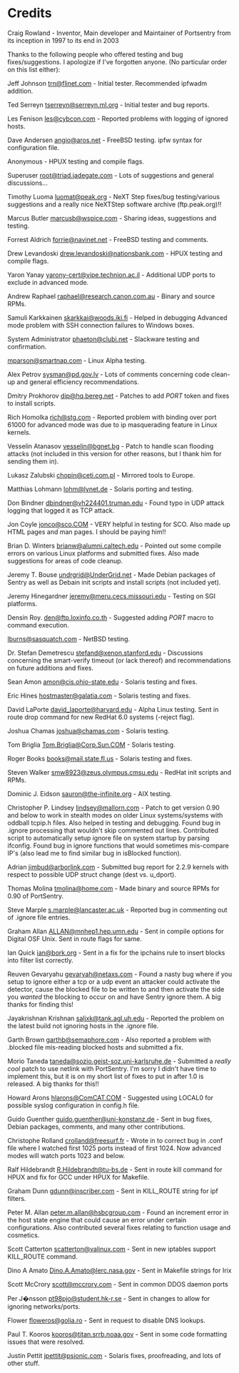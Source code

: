 # Credits

Craig Rowland - Inventor, Main developer and Maintainer of Portsentry from its inception in 1997 to its end in 2003

Thanks to the following people who offered testing and bug fixes/suggestions. I apologize if I've forgotten anyone. (No particular order on this list either):

Jeff Johnson <trn@flinet.com> - Initial tester. Recommended ipfwadm addition.

Ted Serreyn <tserreyn@serreyn.ml.org> - Initial tester and bug reports.

Les Fenison <les@cybcon.com> - Reported problems with logging of ignored hosts. 

Dave Andersen <angio@aros.net> - FreeBSD testing. ipfw syntax for 
configuration file.

Anonymous - HPUX testing and compile flags.

Superuser <root@triad.jadegate.com> - Lots of suggestions and general 
discussions...

Timothy Luoma <luomat@peak.org> - NeXT Step fixes/bug testing/various
suggestions and a really nice NeXTStep software archive (ftp.peak.org)!!

Marcus Butler <marcusb@wspice.com> - Sharing ideas, suggestions and
testing.

Forrest Aldrich <forrie@navinet.net> - FreeBSD testing and comments.

Drew Levandoski <drew.levandoski@nationsbank.com> - HPUX testing and compile
flags.

Yaron Yanay <yarony-cert@vipe.technion.ac.il> - Additional UDP ports to 
exclude in advanced mode.

Andrew Raphael <raphael@research.canon.com.au> - Binary and source RPMs.

Samuli Karkkainen <skarkkai@woods.iki.fi> - Helped in debugging Advanced mode
problem with SSH connection failures to Windows boxes.

System Administrator <phaeton@clubi.net> - Slackware testing and confirmation.

<mparson@smartnap.com> - Linux Alpha testing.

Alex Petrov <sysman@pd.gov.lv> - Lots of comments concerning code clean-up and
general efficiency recommendations.

Dmitry Prokhorov <dip@hq.bereg.net> - Patches to add $PORT$ token and fixes to
install scripts.

Rich Homolka <rich@stg.com> - Reported problem with binding over port 61000 for 
advanced mode was due to ip masquerading feature in Linux kernels.

Vesselin Atanasov <vesselin@bgnet.bg> - Patch to handle scan flooding
attacks (not included in this version for other reasons, but I thank him
for sending them in).

Lukasz Zalubski <chopin@ceti.com.pl> - Mirrored tools to Europe.

Matthias Lohmann <lohm@lynet.de> - Solaris porting and testing.

Don Bindner <dbindner@vh224401.truman.edu> - Found typo in UDP attack
logging that logged it as TCP attack.

Jon Coyle <jonco@sco.COM> - VERY helpful in testing for SCO. Also made up
HTML pages and man pages. I should be paying him!!

Brian D. Winters <brianw@alumni.caltech.edu> - Pointed out some compile
errors on various Linux platforms and submitted fixes. Also made
suggestions for areas of code cleanup. 

Jeremy T. Bouse <undrgrid@UnderGrid.net> - Made Debian packages of Sentry
as well as Debain init scripts and install scripts (not included yet).

Jeremy Hinegardner <jeremy@meru.cecs.missouri.edu> - Testing on SGI platforms.

Densin Roy. <den@ftp.loxinfo.co.th> - Suggested adding $PORT$ macro to command
execution.

<lburns@sasquatch.com> - NetBSD testing.

Dr. Stefan Demetrescu <stefand@xenon.stanford.edu> - Discussions concerning
the smart-verify timeout (or lack thereof) and recommendations on future
additions and fixes. 

Sean Amon <amon@cis.ohio-state.edu> - Solaris testing and fixes.

Eric Hines <hostmaster@galatia.com> - Solaris testing and fixes.

David LaPorte <david_laporte@harvard.edu> - Alpha Linux testing. Sent in
route drop command for new RedHat 6.0 systems (-reject flag).

Joshua Chamas <joshua@chamas.com> - Solaris testing.

Tom Briglia <Tom.Briglia@Corp.Sun.COM> - Solaris testing.

Roger Books <books@mail.state.fl.us> - Solaris testing and fixes.

Steven Walker <smw8923@zeus.olympus.cmsu.edu> - RedHat init scripts and RPMs.

Dominic J. Eidson <sauron@the-infinite.org> - AIX testing.

Christopher P. Lindsey <lindsey@mallorn.com> - Patch to get version 0.90
and below to work in stealth modes on older Linux systems/systems with
oddball tcpip.h files. Also helped in testing and debugging. Found bug in 
.ignore processing that wouldn't skip commented out lines. Contributed script 
to automatically setup ignore file on system startup by parsing ifconfig.
Found bug in ignore functions that would sometimes mis-compare IP's (also
lead me to find similar bug in isBlocked function).

Adrian <jimbud@arborlink.com> - Submitted bug report for 2.2.9 kernels with
respect to possible UDP struct change (dest vs. u_dport). 

Thomas Molina <tmolina@home.com> - Made binary and source RPMs for 0.90 of
PortSentry. 

Steve Marple <s.marple@lancaster.ac.uk> - Reported bug in commenting
out of .ignore file entries.

Graham Allan <ALLAN@mnhep1.hep.umn.edu> - Sent in compile options for 
Digital OSF Unix. Sent in route flags for same.

Ian Quick <ian@bork.org> - Sent in a fix for the ipchains rule to insert
blocks into filter list correctly.

Reuven Gevaryahu <gevaryah@netaxs.com> - Found a nasty bug where if
you setup to ignore either a tcp or a udp event an attacker could
activate the detector, cause the blocked file to be written to and
then activate the side you *wanted* the blocking to occur on and
have Sentry ignore them. A big thanks for finding this!

Jayakrishnan Krishnan <saljxk@tank.agl.uh.edu> - Reported the problem
on the latest build not ignoring hosts in the .ignore file.

Garth Brown <garthb@semaphore.com> - Also reported a problem with .blocked
file mis-reading blocked hosts and submitted a fix.

Morio Taneda <taneda@sozio.geist-soz.uni-karlsruhe.de> - Submitted a
*really cool* patch to use netlink with PortSentry. I'm sorry I didn't have 
time to implement this, but it is on my short list of fixes to put in after
1.0 is released. A big thanks for this!!

Howard Arons <hlarons@ComCAT.COM> - Suggested using LOCAL0 for possible syslog
configuration in config.h file.

Guido Guenther <guido.guenther@uni-konstanz.de> - Sent in bug fixes, Debian packages, comments, 
and many other contributions.

Christophe Rolland <crolland@freesurf.fr> - Wrote in to correct bug in .conf
file where I watched first 1025 ports instead of first 1024. Now advanced modes will watch
ports 1023 and below.

Ralf Hildebrandt <R.Hildebrandt@tu-bs.de> - Sent in route kill command for HPUX and fix
for GCC under HPUX for Makefile.

Graham Dunn <gdunn@inscriber.com> - Sent in KILL_ROUTE string for ipf filters.

Peter M. Allan <peter.m.allan@hsbcgroup.com> - Found an increment error in the host state engine
that could cause an error under certain configurations. Also contributed several fixes relating
to function usage and cosmetics.

Scott Catterton <scatterton@valinux.com> - Sent in new iptables support KILL_ROUTE command.

Dino A Amato <Dino.A.Amato@lerc.nasa.gov> - Sent in Makefile strings for Irix

Scott McCrory <scott@mccrory.com> - Sent in common DDOS daemon ports

Per J�nsson <pt98pjo@student.hk-r.se> - Sent in changes to allow for
ignoring networks/ports.

Flower <floweros@golia.ro> - Sent in request to disable DNS lookups.

Paul T. Kooros <kooros@titan.srrb.noaa.gov> - Sent in some code formatting issues that 
were resolved. 

Justin Pettit <jpettit@psionic.com> - Solaris fixes, proofreading, and lots of other stuff.
